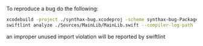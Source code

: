 To reproduce a bug do the following:

```bash
xcodebuild -project ./synthax-bug.xcodeproj -scheme synthax-bug-Package > xcodebuild.log
swiftlint analyze ./Sources/MainLib/MainLib.swift --compiler-log-path ./xcodebuild.log
```

an improper unused import violation will be reported by swiftlint
